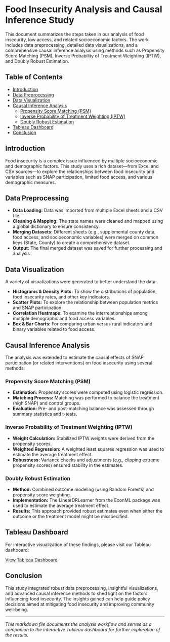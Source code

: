 # Food Insecurity Analysis and Causal Inference Study

This document summarizes the steps taken in our analysis of food insecurity, low access, and related socioeconomic factors. The work includes data preprocessing, detailed data visualizations, and a comprehensive causal inference analysis using methods such as Propensity Score Matching (PSM), Inverse Probability of Treatment Weighting (IPTW), and Doubly Robust Estimation.

## Table of Contents
- [Introduction](#introduction)
- [Data Preprocessing](#data-preprocessing)
- [Data Visualization](#data-visualization)
- [Causal Inference Analysis](#causal-inference-analysis)
  - [Propensity Score Matching (PSM)](#propensity-score-matching-psm)
  - [Inverse Probability of Treatment Weighting (IPTW)](#inverse-probability-of-treatment-weighting-iptw)
  - [Doubly Robust Estimation](#doubly-robust-estimation)
- [Tableau Dashboard](#tableau-dashboard)
- [Conclusion](#conclusion)

## Introduction
Food insecurity is a complex issue influenced by multiple socioeconomic and demographic factors. This study uses a rich dataset—from Excel and CSV sources—to explore the relationships between food insecurity and variables such as SNAP participation, limited food access, and various demographic measures.

## Data Preprocessing
- **Data Loading:** Data was imported from multiple Excel sheets and a CSV file.
- **Cleaning & Mapping:** The state names were cleaned and mapped using a global dictionary to ensure consistency.
- **Merging Datasets:** Different sheets (e.g., supplemental county data, food access, and socioeconomic variables) were merged on common keys (State, County) to create a comprehensive dataset.
- **Output:** The final merged dataset was saved for further processing and analysis.

## Data Visualization
A variety of visualizations were generated to better understand the data:
- **Histograms & Density Plots:** To show the distributions of population, food insecurity rates, and other key indicators.
- **Scatter Plots:** To explore the relationship between population metrics and SNAP participation.
- **Correlation Heatmaps:** To examine the interrelationships among multiple demographic and food access variables.
- **Box & Bar Charts:** For comparing urban versus rural indicators and binary variables related to food access.

## Causal Inference Analysis
The analysis was extended to estimate the causal effects of SNAP participation (or related interventions) on food insecurity using several methods:

### Propensity Score Matching (PSM)
- **Estimation:** Propensity scores were computed using logistic regression.
- **Matching Process:** Matching was performed to balance the treatment (high SNAP) and control groups.
- **Evaluation:** Pre- and post-matching balance was assessed through summary statistics and t-tests.

### Inverse Probability of Treatment Weighting (IPTW)
- **Weight Calculation:** Stabilized IPTW weights were derived from the propensity scores.
- **Weighted Regression:** A weighted least squares regression was used to estimate the average treatment effect.
- **Robustness:** Variance checks and adjustments (e.g., clipping extreme propensity scores) ensured stability in the estimates.

### Doubly Robust Estimation
- **Method:** Combined outcome modeling (using Random Forests) and propensity score weighting.
- **Implementation:** The LinearDRLearner from the EconML package was used to estimate the average treatment effect.
- **Results:** This approach provided robust estimates even when either the outcome or the treatment model might be misspecified.

## Tableau Dashboard
For interactive visualization of these findings, please visit our Tableau dashboard:

[View Tableau Dashboard]([YOUR_TABLEAU_DASHBOARD_LINK](https://prod-useast-b.online.tableau.com/#/site/gwudats6401sg/workbooks/2571930?:origin=card_share_link))



## Conclusion
This study integrated robust data preprocessing, insightful visualizations, and advanced causal inference methods to shed light on the factors influencing food insecurity. The insights gained can help guide policy decisions aimed at mitigating food insecurity and improving community well‑being.

---

*This markdown file documents the analysis workflow and serves as a companion to the interactive Tableau dashboard for further exploration of the results.*
